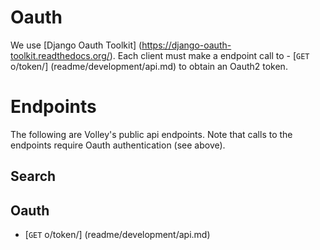 # Oauth 

We use [Django Oauth Toolkit] (https://django-oauth-toolkit.readthedocs.org/). Each client must make a endpoint call to - [<code>GET</code> o/token/] (readme/development/api.md) to obtain an Oauth2 token. 

# Endpoints

The following are Volley's public api endpoints. Note that calls to the endpoints require Oauth authentication (see above).

## Search

## Oauth
- [<code>GET</code> o/token/] (readme/development/api.md)

